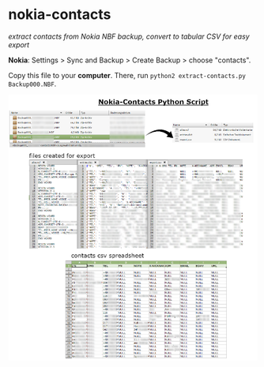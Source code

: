 # nokia-contacts
*extract contacts from Nokia NBF backup, convert to tabular CSV for easy export*


**Nokia**: Settings > Sync and Backup > Create Backup > choose "contacts".

Copy this file to your **computer**. There, run `python2 extract-contacts.py Backup000.NBF`.

![Process explanation flow chart](https://raw.githubusercontent.com/pas-calc/nokia-contacts/main/nokia-backup-process.png)
